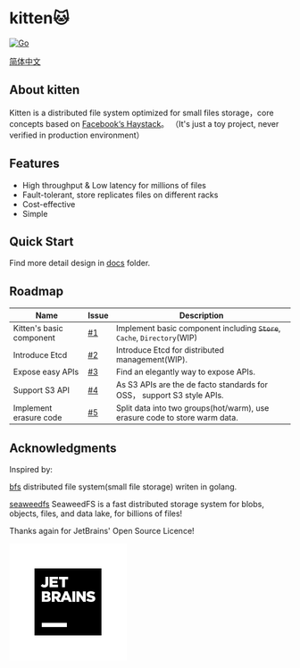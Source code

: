 # kitten🐱

[![Go](https://github.com/JackLeeHal/kitten/actions/workflows/go.yml/badge.svg)](https://github.com/JackLeeHal/kitten/actions/workflows/go.yml)


[简体中文](README_zh.md)

## About kitten
Kitten is a distributed file system optimized for small files storage，core concepts based on [Facebook‘s Haystack](https://www.usenix.org/legacy/event/osdi10/tech/full_papers/Beaver.pdf)。 （It's just a toy project, never verified in production environment）

## Features

* High throughput & Low latency for millions of files
* Fault-tolerant, store replicates files on different racks
* Cost-effective
* Simple

## Quick Start

Find more detail design in [docs](https://github.com/JackLeeHal/kitten/docs) folder.

## Roadmap
| Name                     | Issue                                               | Description                                                                |
|--------------------------|-----------------------------------------------------|----------------------------------------------------------------------------|
| Kitten's basic component | [#1](https://github.com/JackLeeHal/kitten/issues/1) | Implement basic component including ~~`Store`~~, `Cache`, `Directory`(WIP) |
| Introduce Etcd           | [#2](https://github.com/JackLeeHal/kitten/issues/2) | Introduce Etcd for distributed management(WIP).                            |
| Expose easy APIs         | [#3](https://github.com/JackLeeHal/kitten/issues/3) | Find an elegantly way to expose APIs.                                      |
| Support S3 API           | [#4](https://github.com/JackLeeHal/kitten/issues/4) | As S3 APIs are the de facto standards for OSS， support S3 style APIs.      |
| Implement erasure code   | [#5](https://github.com/JackLeeHal/kitten/issues/5) | Split data into two groups(hot/warm), use erasure code to store warm data. |

## Acknowledgments

Inspired by:

[bfs](https://github.com/Terry-Mao/bfs) distributed file system(small file storage) writen in golang.

[seaweedfs](https://github.com/chrislusf/seaweedfs) SeaweedFS is a fast distributed storage system for blobs, objects, files, and data lake, for billions of files!

Thanks again for JetBrains' Open Source Licence!

![](/docs/jb_square.svg) 